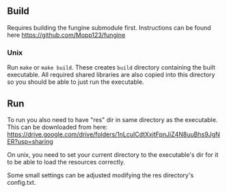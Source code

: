 ## Build
Requires building the fungine submodule first.
Instructions can be found here https://github.com/Mopp123/fungine

### Unix
Run `make` or `make build`.
These creates `build` directory containing the built executable.
All required shared libraries are also copied into this directory so
you should be able to just run the executable.

## Run
To run you also need to have "res" dir in same directory as the executable.
This can be downloaded from here: https://drive.google.com/drive/folders/1nLculCdtXxjtFpnJiZ4N8uuBhs9JgNER?usp=sharing

On unix, you need to set your current directory to the executable's dir for
it to be able to load the resources correctly.

Some small settings can be adjusted modifying the res directory's config.txt.
